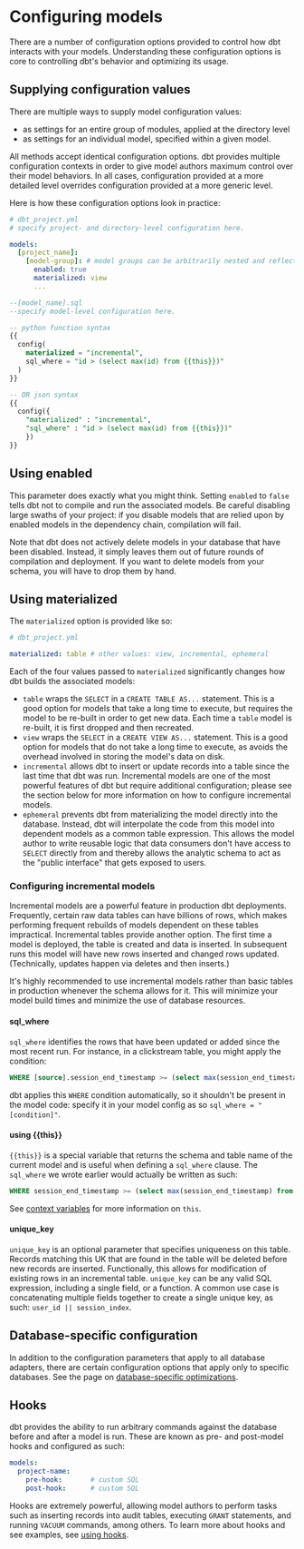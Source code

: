 # Configuring models #

There are a number of configuration options provided to control how dbt interacts with your models. Understanding these configuration options is core to controlling dbt's behavior and optimizing its usage.

## Supplying configuration values

There are multiple ways to supply model configuration values:

- as settings for an entire group of modules, applied at the directory level
- as settings for an individual model, specified within a given model.

All methods accept identical configuration options. dbt provides multiple configuration contexts in order to give model authors maximum control over their model behaviors. In all cases, configuration provided at a more detailed level overrides configuration provided at a more generic level.

Here is how these configuration options look in practice:

```YAML
# dbt_project.yml
# specify project- and directory-level configuration here.

models:
  [project_name]:
    [model-group]: # model groups can be arbitrarily nested and reflect the directory structure of your project.
      enabled: true
      materialized: view
      ...
```

```SQL
--[model_name].sql
--specify model-level configuration here.

-- python function syntax
{{
  config(
    materialized = "incremental",
    sql_where = "id > (select max(id) from {{this}})"
  )
}}

-- OR json syntax
{{
  config({
    "materialized" : "incremental",
    "sql_where" : "id > (select max(id) from {{this}})"
    })
}}
```

## Using enabled

This parameter does exactly what you might think. Setting `enabled` to `false` tells dbt not to compile and run the associated models. Be careful disabling large swaths of your project: if you disable models that are relied upon by enabled models in the dependency chain, compilation will fail.

Note that dbt does not actively delete models in your database that have been disabled. Instead, it simply leaves them out of future rounds of compilation and deployment. If you want to delete models from your schema, you will have to drop them by hand.

## Using materialized

The `materialized` option is provided like so:

```YAML
# dbt_project.yml

materialized: table # other values: view, incremental, ephemeral
```

Each of the four values passed to `materialized` significantly changes how dbt builds the associated models:

- `table` wraps the `SELECT` in a `CREATE TABLE AS...` statement. This is a good option for models that take a long time to execute, but requires the model to be re-built in order to get new data. Each time a `table` model is re-built, it is first dropped and then recreated.
- `view` wraps the `SELECT` in a `CREATE VIEW AS...` statement. This is a good option for models that do not take a long time to execute, as avoids the overhead involved in storing the model's data on disk.
- `incremental` allows dbt to insert or update records into a table since the last time that dbt was run. Incremental models are one of the most powerful features of dbt but require additional configuration; please see the section below for more information on how to configure incremental models.
- `ephemeral` prevents dbt from materializing the model directly into the database. Instead, dbt will interpolate the code from this model into dependent models as a common table expression. This allows the model author to write reusable logic that data consumers don't have access to `SELECT` directly from and thereby allows the analytic schema to act as the "public interface" that gets exposed to users.

### Configuring incremental models

Incremental models are a powerful feature in production dbt deployments. Frequently, certain raw data tables can have billions of rows, which makes performing frequent rebuilds of models dependent on these tables impractical. Incremental tables provide another option. The first time a model is deployed, the table is created and data is inserted. In subsequent runs this model will have new rows inserted and changed rows updated. (Technically, updates happen via deletes and then inserts.)

It's highly recommended to use incremental models rather than basic tables in production whenever the schema allows for it. This will minimize your model build times and minimize the use of database resources.

#### sql_where

`sql_where` identifies the rows that have been updated or added since the most recent run. For instance, in a clickstream table, you might apply the condition:

```SQL
WHERE [source].session_end_timestamp >= (select max(session_end_timestamp) from [model])
```

dbt applies this `WHERE` condition automatically, so it shouldn't be present in the model code: specify it in your model config as so `sql_where = "[condition]"`.

#### using {{this}}

`{{this}}` is a special variable that returns the schema and table name of the current model and is useful when defining a `sql_where` clause. The `sql_where` we wrote earlier would actually be written as such:

```SQL
WHERE session_end_timestamp >= (select max(session_end_timestamp) from {{this}})
```

See [context variables](context-variables/) for more information on `this`.

#### unique_key

`unique_key` is an optional parameter that specifies uniqueness on this table. Records matching this UK that are found in the table will be deleted before new records are inserted. Functionally, this allows for modification of existing rows in an incremental table. `unique_key` can be any valid SQL expression, including a single field, or a function. A common use case is concatenating multiple fields together to create a single unique key, as such: `user_id || session_index`.

## Database-specific configuration

In addition to the configuration parameters that apply to all database adapters, there are certain configuration options that apply only to specific databases. See the page on [database-specific optimizations](database-optimizations/).

## Hooks

dbt provides the ability to run arbitrary commands against the database before and after a model is run. These are known as pre- and post-model hooks and configured as such:

```YAML
models:
  project-name:
    pre-hook:       # custom SQL
    post-hook:      # custom SQL

```

Hooks are extremely powerful, allowing model authors to perform tasks such as inserting records into audit tables, executing `GRANT` statements, and running `VACUUM` commands, among others. To learn more about hooks and see examples, see [using hooks](using-hooks/).
